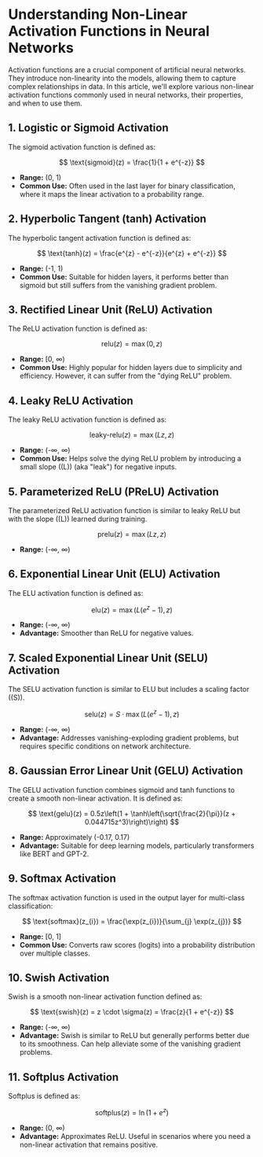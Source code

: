 # Understanding Non-Linear Activation Functions in Neural Networks 

Activation functions are a crucial component of artificial neural networks. They introduce non-linearity into the models, allowing them to capture complex relationships in data. In this article, we'll explore various non-linear activation functions commonly used in neural networks, their properties, and when to use them. 

## 1. Logistic or Sigmoid Activation 
The sigmoid activation function is defined as: 

$$ \text{sigmoid}(z) = \frac{1}{1 + e^{-z}} $$ 

- **Range:** (0, 1) 
- **Common Use:** Often used in the last layer for binary classification, where it maps the linear activation to a probability range.


## 2. Hyperbolic Tangent (tanh) Activation 
The hyperbolic tangent activation function is defined as: 

$$ \text{tanh}(z) = \frac{e^{z} - e^{-z}}{e^{z} + e^{-z}} $$ 

- **Range:** (-1, 1)
- **Common Use:** Suitable for hidden layers, it performs better than sigmoid but still suffers from the vanishing gradient problem.


## 3. Rectified Linear Unit (ReLU) Activation 
The ReLU activation function is defined as: 

$$ \text{relu}(z) = \max(0, z) $$ 
- **Range:** [0, ∞) 
- **Common Use:** Highly popular for hidden layers due to simplicity and efficiency. However, it can suffer from the "dying ReLU" problem.


## 4. Leaky ReLU Activation 
The leaky ReLU activation function is defined as: 

$$ \text{leaky-relu}(z) = \max(Lz, z) $$ 

- **Range:** (-∞, ∞)
- **Common Use:** Helps solve the dying ReLU problem by introducing a small slope (\(L\)) (aka "leak") for negative inputs.


## 5. Parameterized ReLU (PReLU) Activation 
The parameterized ReLU activation function is similar to leaky ReLU but with the slope (\(L\)) learned during training. 

$$ \text{prelu}(z) = \max(Lz, z) $$ 

- **Range:** (-∞, ∞)


## 6. Exponential Linear Unit (ELU) Activation 
The ELU activation function is defined as: 

$$ \text{elu}(z) = \max(L(e^z - 1), z) $$ 

- **Range:** (-∞, ∞)
- **Advantage:** Smoother than ReLU for negative values.


## 7. Scaled Exponential Linear Unit (SELU) Activation 
The SELU activation function is similar to ELU but includes a scaling factor (\(S\)). 

$$ \text{selu}(z) = S \cdot \max(L(e^z - 1), z) $$ 

- **Range:** (-∞, ∞)
- **Advantage:** Addresses vanishing-exploding gradient problems, but requires specific conditions on network architecture.


## 8. Gaussian Error Linear Unit (GELU) Activation
The GELU activation function combines sigmoid and tanh functions to create a smooth non-linear activation. It is defined as:

$$ \text{gelu}(z) = 0.5z\left(1 + \tanh\left(\sqrt{\frac{2}{\pi}}(z + 0.044715z^3)\right)\right) $$

- **Range:** Approximately (-0.17, 0.17)
- **Advantage:** Suitable for deep learning models, particularly transformers like BERT and GPT-2.
  

## 9. Softmax Activation 
The softmax activation function is used in the output layer for multi-class classification: 

$$ \text{softmax}(z_{i}) = \frac{\exp(z_{i})}{\sum_{j} \exp(z_{j})} $$

- **Range:** [0, 1]
- **Common Use:** Converts raw scores (logits) into a probability distribution over multiple classes.


## 10. Swish Activation
Swish is a smooth non-linear activation function defined as: 

$$ \text{swish}(z) = z \cdot \sigma(z) = \frac{z}{1 + e^{-z}} $$

- **Range:** (-∞, ∞)
- **Advantage:** Swish is similar to ReLU but generally performs better due to its smoothness. Can help alleviate some of the vanishing gradient problems.


## 11. Softplus Activation
Softplus is defined as: 

$$ \text{softplus}(z) = \ln(1 + e^z) $$

- **Range:** (0, ∞)
- **Advantage:** Approximates ReLU. Useful in scenarios where you need a non-linear activation that remains positive.
